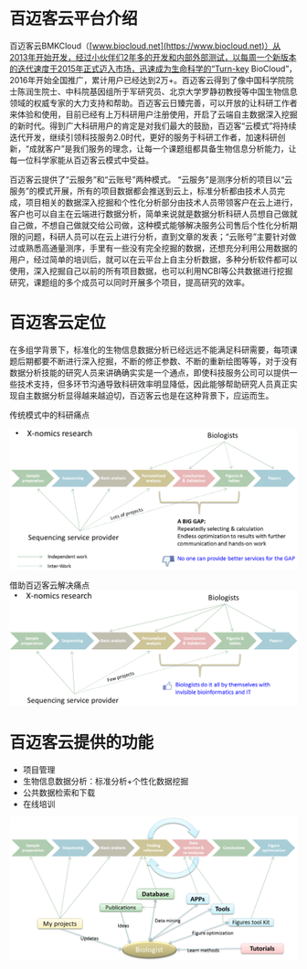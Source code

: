 # 百迈客云平台介绍

百迈客云BMKCloud（[www.biocloud.net](https://www.biocloud.net)）从2013年开始开发，经过小伙伴们2年多的开发和内部外部测试，以每周一个新版本的迭代速度于2015年正式迈入市场，迅速成为生命科学的“Turn-key BioCloud”，2016年开始全国推广，累计用户已经达到2万+。百迈客云得到了像中国科学院院士陈润生院士、中科院基因组所于军研究员、北京大学罗静初教授等中国生物信息领域的权威专家的大力支持和帮助。百迈客云日臻完善，可以开放的让科研工作者来体验和使用，目前已经有上万科研用户注册使用，开启了云端自主数据深入挖掘的新时代。得到广大科研用户的肯定是对我们最大的鼓励，百迈客“云模式”将持续迭代开发，继续引领科技服务2.0时代，更好的服务于科研工作者，加速科研创新，“成就客户”是我们服务的理念，让每一个课题组都具备生物信息分析能力，让每一位科学家能从百迈客云模式中受益。

百迈客云提供了“云服务”和“云账号”两种模式。 “云服务”是测序分析的项目以“云服务”的模式开展，所有的项目数据都会推送到云上，标准分析都由技术人员完成，项目相关的数据深入挖掘和个性化分析部分由技术人员带领客户在云上进行，客户也可以自主在云端进行数据分析，简单来说就是数据分析科研人员想自己做就自己做，不想自己做就交给公司做，这种模式能够解决服务公司售后个性化分析期限的问题，科研人员可以在云上进行分析，直到文章的发表；“云账号”主要针对做过或熟悉高通量测序，手里有一些没有完全挖掘的数据，还想充分利用公用数据的用户，经过简单的培训后，就可以在云平台上自主分析数据，多种分析软件都可以使用，深入挖掘自己以前的所有项目数据，也可以利用NCBI等公共数据进行挖掘研究，课题组的多个成员可以同时开展多个项目，提高研究的效率。

# 百迈客云定位

在多组学背景下，标准化的生物信息数据分析已经远远不能满足科研需要，每项课题后期都要不断进行深入挖掘，不断的修正参数、不断的重新绘图等等，对于没有数据分析技能的研究人员来讲确确实实是一个通点，即使科技服务公司可以提供一些技术支持，但多环节沟通导致科研效率明显降低，因此能够帮助研究人员真正实现自主数据分析显得越来越迫切，百迈客云也是在这种背景下，应运而生。

传统模式中的科研痛点

![传统模式中的科研痛点](./intro-img/intro-1.png)

借助百迈客云解决痛点
![借助百迈客云解决痛点](./intro-img/intro-2.png)

# 百迈客云提供的功能

* 项目管理
* 生物信息数据分析：标准分析+个性化数据挖掘
* 公共数据检索和下载
* 在线培训

![百迈客云功能展示](./intro-img/intro-3.png)

